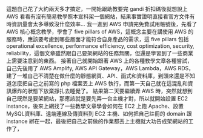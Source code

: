 這題自己花了大約兩天多才搞定，一開始跟助教要完 gandi 折扣碼後就想說上 AWS 看看有沒有簡易教學照本宣科架一個網站，結果事實證明直接看官方文件有時資訊量會太多導致沒什麼效率...
我一進到 AWS 申請完免費試用帳號後，先看了 AWS 核心概念教學，學會了 five pillars of AWS，這概念主要在講使用 AWS 的服務時，應該要考慮到哪些層面才能符合自身產品的需求，這 five pillars 包括 operational excellence, performance efficiency, cost optimization, security, reliability，這個文章雖然跟自己要架網站的任務無關，但還是學習到了一些商業上需要注意到的東西。
接著自己就開始跟著 AWS 上的各種教學文章各種嘗試，自己先後用了 AWS Amplify, AWS API Gateway，AWS Lambda，AWS RDS，建了一堆自己不清楚在做什麼的靜態網頁、API、函式和資料庫，到頭來還是不知道怎麼把自己之前寫的 php 檔案丟上 AWS 執行，而第一天自己就在這混亂和資訊爆炸的狀態下放棄掙扎去睡覺了。
結果第二天要繼續弄 AWS 時，突然就想到自己既然是要架網站，那應該就是要先弄一台主機才對，所以就開始設置 EC2 instance，後來上網找了一些教學文章學會如何在 EC2 上跑 Apache、設置 MySQL資料庫、遠端連線及傳資料到 EC2 主機、如何把自己註冊的 domain 跟 instance 綁在一起，最後把自己之前做的作業都丟上主機就大功告成架網站的工作了，